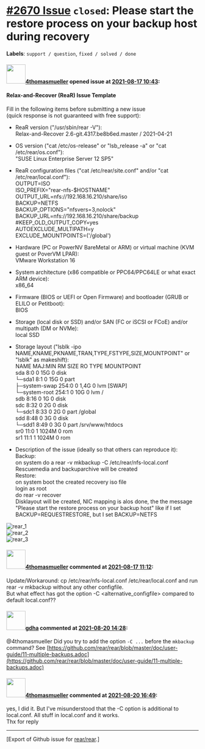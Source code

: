 [\#2670 Issue](https://github.com/rear/rear/issues/2670) `closed`: Please start the restore process on your backup host during recovery
=======================================================================================================================================

**Labels**: `support / question`, `fixed / solved / done`

#### <img src="https://avatars.githubusercontent.com/u/42620376?v=4" width="50">[4thomasmueller](https://github.com/4thomasmueller) opened issue at [2021-08-17 10:43](https://github.com/rear/rear/issues/2670):

#### Relax-and-Recover (ReaR) Issue Template

Fill in the following items before submitting a new issue  
(quick response is not guaranteed with free support):

-   ReaR version ("/usr/sbin/rear -V"):  
    Relax-and-Recover 2.6-git.4317.be8b6ed.master / 2021-04-21

-   OS version ("cat /etc/os-release" or "lsb\_release -a" or "cat
    /etc/rear/os.conf"):  
    "SUSE Linux Enterprise Server 12 SP5"

-   ReaR configuration files ("cat /etc/rear/site.conf" and/or "cat
    /etc/rear/local.conf"):  
    OUTPUT=ISO  
    ISO\_PREFIX="rear-nfs-$HOSTNAME"  
    OUTPUT\_URL=nfs://192.168.16.210/share/iso  
    BACKUP=NETFS  
    BACKUP\_OPTIONS="nfsvers=3,nolock"  
    BACKUP\_URL=nfs://192.168.16.210/share/backup  
    \#KEEP\_OLD\_OUTPUT\_COPY=yes  
    AUTOEXCLUDE\_MULTIPATH=y  
    EXCLUDE\_MOUNTPOINTS=('/global')

-   Hardware (PC or PowerNV BareMetal or ARM) or virtual machine (KVM
    guest or PoverVM LPAR):  
    VMware Workstation 16

-   System architecture (x86 compatible or PPC64/PPC64LE or what exact
    ARM device):  
    x86\_64

-   Firmware (BIOS or UEFI or Open Firmware) and bootloader (GRUB or
    ELILO or Petitboot):  
    BIOS

-   Storage (local disk or SSD) and/or SAN (FC or iSCSI or FCoE) and/or
    multipath (DM or NVMe):  
    local SSD

-   Storage layout ("lsblk -ipo
    NAME,KNAME,PKNAME,TRAN,TYPE,FSTYPE,SIZE,MOUNTPOINT" or "lsblk" as
    makeshift):  
    NAME MAJ:MIN RM SIZE RO TYPE MOUNTPOINT  
    sda 8:0 0 15G 0 disk  
    └─sda1 8:1 0 15G 0 part  
    ├─system-swap 254:0 0 1,4G 0 lvm \[SWAP\]  
    └─system-root 254:1 0 10G 0 lvm /  
    sdb 8:16 0 1G 0 disk  
    sdc 8:32 0 2G 0 disk  
    └─sdc1 8:33 0 2G 0 part /global  
    sdd 8:48 0 3G 0 disk  
    └─sdd1 8:49 0 3G 0 part /srv/www/htdocs  
    sr0 11:0 1 1024M 0 rom  
    sr1 11:1 1 1024M 0 rom

-   Description of the issue (ideally so that others can reproduce
    it):  
    Backup:  
    on system do a rear -v mkbackup -C /etc/rear/nfs-local.conf  
    Rescuemedia and backuparchive will be created  
    Restore:  
    on system boot the created recovery iso file  
    login as root  
    do rear -v recover  
    Disklayout will be created, NIC mapping is alos done, the the
    message "Please start the restore process on your backup host" like
    if I set BACKUP=REQUESTRESTORE, but I set BACKUP=NETFS

![rear\_1](https://user-images.githubusercontent.com/42620376/129712435-fef91dd2-39cc-4bb5-8cc5-be112be9cef0.png)  
![rear\_2](https://user-images.githubusercontent.com/42620376/129712438-068d30f2-c576-4742-8cc1-6735ed683074.png)  
![rear\_3](https://user-images.githubusercontent.com/42620376/129712441-2fb9f511-74c4-4411-907e-60f8f766658a.png)

#### <img src="https://avatars.githubusercontent.com/u/42620376?v=4" width="50">[4thomasmueller](https://github.com/4thomasmueller) commented at [2021-08-17 11:12](https://github.com/rear/rear/issues/2670#issuecomment-900205948):

Update/Workaround: cp /etc/rear/nfs-local.conf /etc/rear/local.conf and
run rear -v mkbackup without any other configfile.  
But what effect has got the option -C &lt;alternative\_configfile&gt;
compared to default local.conf??

#### <img src="https://avatars.githubusercontent.com/u/888633?u=cdaeb31efcc0048d3619651aa18dd4b76e636b21&v=4" width="50">[gdha](https://github.com/gdha) commented at [2021-08-20 14:28](https://github.com/rear/rear/issues/2670#issuecomment-902732444):

@4thomasmueller Did you try to add the option `-C ...` before the
`mkbackup` command? See
[https://github.com/rear/rear/blob/master/doc/user-guide/11-multiple-backups.adoc](https://github.com/rear/rear/blob/master/doc/user-guide/11-multiple-backups.adoc)

#### <img src="https://avatars.githubusercontent.com/u/42620376?v=4" width="50">[4thomasmueller](https://github.com/4thomasmueller) commented at [2021-08-20 16:49](https://github.com/rear/rear/issues/2670#issuecomment-902823770):

yes, I did it. But I've misunderstood that the -C option is additional
to local.conf. All stuff in local.conf and it works.  
Thx for reply

------------------------------------------------------------------------

\[Export of Github issue for
[rear/rear](https://github.com/rear/rear).\]
